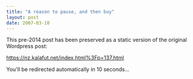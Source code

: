 ```yaml
---
title: "A reason to pause, and then buy"
layout: post
date: 2007-03-10
---
```


This pre-2014 post has been preserved as a static version of the original Wordpress post:

https://nz.kalafut.net/index.html%3Fp=137.html

You'll be redirected automatically in 10 seconds...

<head>
  <meta http-equiv="refresh" content="10;url=https://nz.kalafut.net/index.html%3Fp=137.html">
</head>

